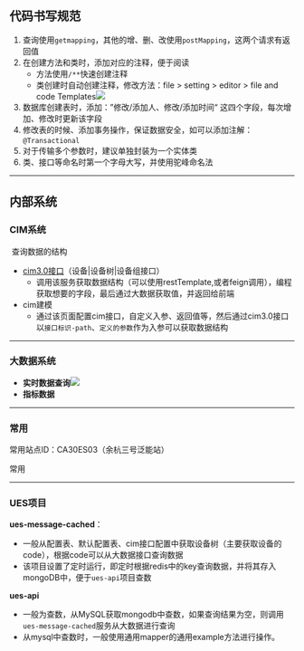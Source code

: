 ## 代码书写规范

1. 查询使用`getmapping`，其他的增、删、改使用`postMapping`，这两个请求有返回值
2. 在创建方法和类时，添加对应的注释，便于阅读
   * 方法使用`/**`快速创建注释
   * 类创建时自动创建注释，修改方法：file > setting > editor > file and code Templates![](C:\Users\yangyim\Pictures\snipaste\Snipaste_2020-09-21_17-52-09.jpg)
3. 数据库创建表时，添加：”修改/添加人、修改/添加时间“ 这四个字段，每次增加、修改时更新该字段
4. 修改表的时候、添加事务操作，保证数据安全，如可以添加注解：`@Transactional`
5. 对于传输多个参数时，建议单独封装为一个实体类
6. 类、接口等命名时第一个字母大写，并使用驼峰命名法



---

## 内部系统

### CIM系统

​	查询数据的结构

* [cim3.0接口](http://meta-service.test.fnwintranet.com/doc.html)（设备|设备树|设备组接口）
  * 调用该服务获取数据结构（可以使用restTemplate,或者feign调用），编程获取想要的字段，最后通过大数据获取值，并返回给前端
* cim建模
  * 通过该页面配置cim接口，自定义入参、返回值等，然后通过cim3.0接口以`接口标识-path`、`定义的参数`作为入参可以获取数据结构

---

### 大数据系统

* **实时数据查询**![](C:\Users\yangyim\Pictures\snipaste\Snipaste_2020-09-28_18-24-46.jpg)
* **指标数据**

---

### 常用

常用站点ID：CA30ES03（余杭三号泛能站）

常用

---

### UES项目

**ues-message-cached**：

* 一般从配置表、默认配置表、cim接口配置中获取设备树（主要获取设备的code），根据code可以从大数据接口查询数据
* 该项目设置了定时运行，即定时根据redis中的key查询数据，并将其存入mongoDB中，便于`ues-api`项目查数

**ues-api**

* 一般为查数，从MySQL获取mongodb中查数，如果查询结果为空，则调用`ues-message-cached`服务从大数据进行查询
* 从mysql中查数时，一般使用通用mapper的通用example方法进行操作。






